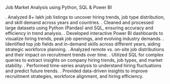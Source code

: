 Job Market Analysis using Python, SQL & Power BI

. Analyzed 8+ lakh job listings to uncover hiring trends, job type distribution, and skill demand across years and countries.
. Cleaned and processed large datasets using Python (Pandas) and SQL, ensuring accuracy and efficiency in trend analysis.
. Developed interactive Power BI dashboards to visualize hiring trends, peak job openings, and evolving industry demands.
. Identified top job fields and in-demand skills across different years, aiding strategic workforce planning.
. Analyzed remote vs. on-site job distributions and their impact on recruitment trends over time.
. Utilized SQL for complex queries to extract insights on company hiring trends, job types, and market stability.
. Performed time-series analysis to understand hiring fluctuations and predict future trends.
. Provided data-driven insights to improve recruitment strategies, workforce alignment, and hiring efficiency.
